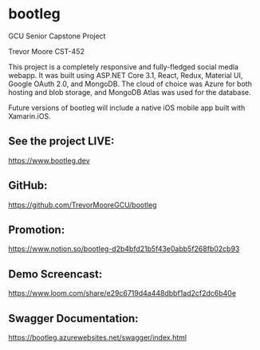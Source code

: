 # bootleg
GCU Senior Capstone Project

Trevor Moore
CST-452

This project is a completely responsive and fully-fledged social media webapp.
It was built using ASP.NET Core 3.1, React, Redux, Material UI, Google OAuth 2.0, and MongoDB.
The cloud of choice was Azure for both hosting and blob storage, and MongoDB Atlas was used for the database.

Future versions of bootleg will include a native iOS mobile app built with Xamarin.iOS.

## See the project LIVE:
https://www.bootleg.dev

## GitHub:
https://github.com/TrevorMooreGCU/bootleg

## Promotion:
https://www.notion.so/bootleg-d2b4bfd21b5f43e0abb5f268fb02cb93

## Demo Screencast:
https://www.loom.com/share/e29c6719d4a448dbbf1ad2cf2dc6b40e

## Swagger Documentation:
https://bootleg.azurewebsites.net/swagger/index.html
